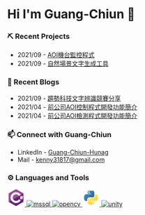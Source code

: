 # Hi I'm Guang-Chiun 👋

### ⛏ Recent Projects
* 2021/09 - [AOI機台監控程式](https://github.com/Guang-Chiun/MonitorSystem)
* 2021/09 - [自然場景文字生成工具](https://github.com/Guang-Chiun/OCR_Image_Generator)

### 📖 Recent Blogs
* 2021/09 - [趨勢科技文字辨識競賽分享](https://github.com/Guang-Chiun/WindowsFormsApp1)
* 2021/04 - [前公司AOI控制程式開發功能簡介](https://hackmd.io/@TaNq7dHGRLWgeV6SVPERyQ/BkIB1QuVK)
* 2021/04 - [前公司AOI檢測程式開發功能簡介](https://hackmd.io/@TaNq7dHGRLWgeV6SVPERyQ/SkP6Km_VK)


### 📫 Connect with Guang-Chiun
- LinkedIn - [Guang-Chiun-Hunag](https://www.linkedin.com/in/guangchiun-huang-937587220/)
- Mail - [kenny31817@gmail.com](mailto:kenny31817@gmail.com)


### ⚙️ Languages and Tools
<p align="left"> <a href="https://www.w3schools.com/cs/" target="_blank"> <img src="https://raw.githubusercontent.com/devicons/devicon/master/icons/csharp/csharp-original.svg" alt="csharp" width="40" height="40"/> </a> <a href="https://www.microsoft.com/en-us/sql-server" target="_blank"> <img src="https://www.svgrepo.com/show/303229/microsoft-sql-server-logo.svg" alt="mssql" width="40" height="40"/> </a> <a href="https://opencv.org/" target="_blank"> <img src="https://www.vectorlogo.zone/logos/opencv/opencv-icon.svg" alt="opencv" width="40" height="40"/> </a> <a href="https://www.python.org" target="_blank"> <img src="https://raw.githubusercontent.com/devicons/devicon/master/icons/python/python-original.svg" alt="python" width="40" height="40"/> </a> <a href="https://unity.com/" target="_blank"> <img src="https://www.vectorlogo.zone/logos/unity3d/unity3d-icon.svg" alt="unity" width="40" height="40"/> </a> </p>
